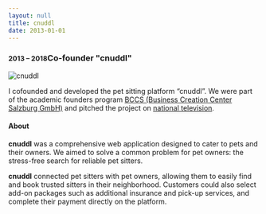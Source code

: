 ```yaml
---
layout: null
title: cnuddl
date: 2013-01-01
---
```


### <small class="text-muted">2013 – 2018</small>Co-founder "cnuddl"

<div class="w-full pt-2 flex items-center justify-center">
  <img class="inline-block" alt="cnuddl" src="/assets/pages/home/cnuddl.jpg" />
</div>

I cofounded and developed the pet sitting platform “cnuddl”. We were part of the
academic founders program [BCCS (Business Creation Center Salzburg GmbH)](http://www.bccs.at/) and
pitched the project on [ national television](https://www.puls4.com/2-minuten-2-millionen/staffel-2/videos/Beitraege/Cnuddl-im-2-Millionen-Pitch).

#### About

**cnuddl** was a comprehensive web application designed to cater to pets and
their owners. We aimed to solve a common problem for pet owners: the stress-free
search for reliable pet sitters.

**cnuddl** connected pet sitters with pet owners, allowing them to easily find
and book trusted sitters in their neighborhood. Customers could also select
add-on packages such as additional insurance and pick-up services, and complete
their payment directly on the platform.
